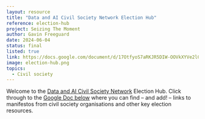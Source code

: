 ```yaml
---
layout: resource
title: "Data and AI Civil Society Network Election Hub"
reference: election-hub
project: Seizing The Moment
author: Gavin Freeguard
date: 2024-06-04
status: final
listed: true
link: https://docs.google.com/document/d/17OtfyoS7aRKJR5DIW-OOVkXYVe2lG06vm5cdPXyzZYI/edit#heading=h.9akmfpib9wnw
image: election-hub.png
topics:
  - Civil society
---
```

Welcome to the [Data and AI Civil Society Network](https://data-and-ai-cso-network.org/) Election Hub. Click through to the [Google Doc below](https://docs.google.com/document/d/17OtfyoS7aRKJR5DIW-OOVkXYVe2lG06vm5cdPXyzZYI/edit#heading=h.9akmfpib9wnw) where you can find – and add! – links to manifestos from civil society organisations and other key election resources.